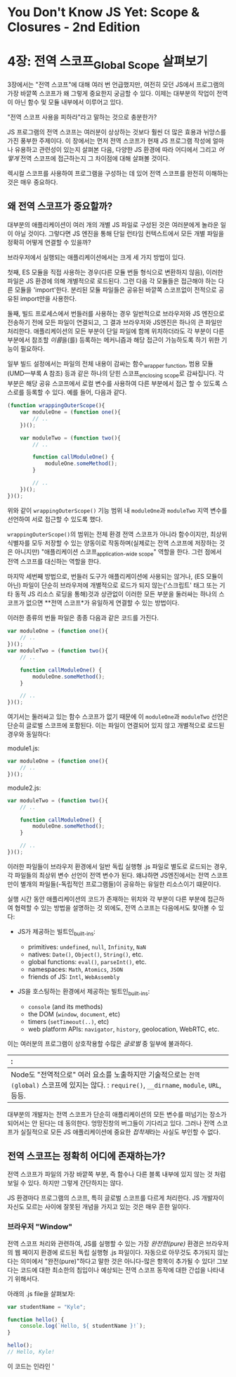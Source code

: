# You Don't Know JS Yet: Scope & Closures - 2nd Edition
# 4장: 전역 스코프<sub>Global Scope</sub> 살펴보기

3장에서는 "전역 스코프"에 대해 여러 번 언급했지만, 여전히 모던 JS에서 프로그램의 가장 바깥쪽 스코프가 왜 그렇게 중요한지 궁금할 수 있다. 이제는 대부분의 작업이 전역이 아닌 함수 및 모듈 내부에서 이루어고 있다.

"전역 스코프 사용을 피하라"라고 말하는 것으로 충분한가?

JS 프로그램의 전역 스코프는 여러분이 상상하는 것보다 훨씬 더 많은 효용과 뉘앙스를 가진 풍부한 주제이다. 이 장에서는 먼저 전역 스코프가 현재 JS 프로그램 작성에 얼마나 유용하고 관련성이 있는지 살펴본 다음, 다양한 JS 환경에 따라 어디에서 그리고 *어떻게* 전역 스코프에 접근하는지 그 차이점에 대해 살펴볼 것이다.

렉시컬 스코프를 사용하여 프로그램을 구성하는 데 있어 전역 스코프를 완전히 이해하는 것은 매우 중요하다.

## 왜 전역 스코프가 중요할까?

대부분의 애플리케이션이 여러 개의 개별 JS 파일로 구성된 것은 여러분에게 놀라운 일이 아닐 것이다. 그렇다면 JS 엔진을 통해 단일 런타임 컨텍스트에서 모든 개별 파일을 정확히 어떻게 연결할 수 있을까?

브라우저에서 실행되는 애플리케이션에서는 크게 세 가지 방법이 있다.

첫째, ES 모듈을 직접 사용하는 경우(다른 모듈 번들 형식으로 변환하지 않음), 이러한 파일은 JS 환경에 의해 개별적으로 로드된다. 그런 다음 각 모듈들은 접근해야 하는 다른 모듈을 'import'한다. 분리된 모듈 파일들은 공유된 바깥쪽 스코프없이 전적으로 공유된 import만을 사용한다.

둘째, 빌드 프로세스에서 번들러를 사용하는 경우 일반적으로 브라우저와 JS 엔진으로 전송하기 전에 모든 파일이 연결되고, 그 결과 브라우저와 JS엔진은 하나의 큰 파일만 처리한다. 애플리케이션의 모든 부분이 단일 파일에 함께 위치하더라도 각 부분이 다른 부분에서 참조할 *이름*을(를) 등록하는 메커니즘과 해당 접근이 가능하도록 하기 위한 기능이 필요하다.

일부 빌드 설정에서는 파일의 전체 내용이 감싸는 함수<sub>wrapper function</sub>, 범용 모듈(UMD—부록 A 참조) 등과 같은 하나의 닫힌 스코프<sub>enclosing scope</sub>로 감싸집니다. 각 부분은 해당 공유 스코프에서 로컬 변수를 사용하여 다른 부분에서 접근 할 수 있도록 스스로를 등록할 수 있다. 예를 들어, 다음과 같다.

```js
(function wrappingOuterScope(){
    var moduleOne = (function one(){
        // ..
    })();

    var moduleTwo = (function two(){
        // ..

        function callModuleOne() {
            moduleOne.someMethod();
        }

        // ..
    })();
})();
```

위와 같이 `wrappingOuterScope()` 기능 범위 내 `moduleOne`과 `moduleTwo` 지역 변수를 선언하여 서로 접근할 수 있도록 했다.

`wrappingOuterScope()`의 범위는 전체 환경 전역 스코프가 아니라 함수이지만, 최상위 식별자를 모두 저장할 수 있는 양동이로 작동하며(실제로는 전역 스코프에 저장하는 것은 아니지만) "애플리케이션 스코프<sub>application-wide scope</sub>" 역할을 한다. 그런 점에서 전역 스코프를 대신하는 역할을 한다.

마지막 세번째 방법으로, 번들러 도구가 애플리케이션에 사용되는 않거나, (ES 모듈이 아닌) 파일이 단순히 브라우저에 개별적으로 로드가 되지 않는('스크립트' 태그 또는 기타 동적 JS 리소스 로딩을 통해)것과 상관없이 이러한 모든 부분을 둘러싸는 하나의 스코프가 없으면  **전역 스코프*가 유일하게 연결할 수 있는 방법이다.

이러한 종류의 번들 파일은 종종 다음과 같은 코드를 가진다.

```js
var moduleOne = (function one(){
    // ..
})();
var moduleTwo = (function two(){
    // ..

    function callModuleOne() {
        moduleOne.someMethod();
    }

    // ..
})();
```

여기서는 둘러싸고 있는 함수 스코프가 없기 때문에 이 `moduleOne`과 `moduleTwo` 선언은 단순히 글로벌 스코프에 포함된다. 이는 파일이 연결되어 있지 않고 개별적으로 로드된 경우와 동일하다:

module1.js:

```js
var moduleOne = (function one(){
    // ..
})();
```

module2.js:

```js
var moduleTwo = (function two(){
    // ..

    function callModuleOne() {
        moduleOne.someMethod();
    }

    // ..
})();
```

이러한 파일들이 브라우저 환경에서 일반 독립 실행형 .js 파일로 별도로 로드되는 경우, 각 파일들의 최상위 변수 선언이 전역 변수가 된다. 왜냐하면 JS엔진에서는 전역 스코프만이 별개의 파일들(-독립적인 프로그램들)이 공유하는 유일한 리소스이기 떄문이다.

실행 시간 동안 애플리케이션의 코드가 존재하는 위치와 각 부분이 다른 부분에 접근하여 협력할 수 있는 방법을 설명하는 것 외에도, 전역 스코프는 다음에서도 찾아볼 수 있다:


* JS가 제공하는 빌트인<sub>built-ins</sub>:

    - primitives: `undefined`, `null`, `Infinity`, `NaN`
    - natives: `Date()`, `Object()`, `String()`, etc.
    - global functions: `eval()`, `parseInt()`, etc.
    - namespaces: `Math`, `Atomics`, `JSON`
    - friends of JS: `Intl`, `WebAssembly`

* JS을 호스팅하는 환경에서 제공하는 빌트인<sub>built-ins</sub>:

    - `console` (and its methods)
    - the DOM (`window`, `document`, etc)
    - timers (`setTimeout(..)`, etc)
    - web platform APIs: `navigator`, `history`, geolocation, WebRTC, etc.

이는 여러분의 프로그램이 상호작용할 수많은 *글로벌* 중 일부에 불과하다.

| : |
| :--- |
| Node도 "전역적으로" 여러 요소를 노출하지만 기술적으로는 `전역(global)` 스코프에 있지는 않다. : `require()`, `__dirname`, `module`, `URL`, 등등. |

대부분의 개발자는 전역 스코프가 단순히 애플리케이션의 모든 변수를 떠넘기는 장소가 되어서는 안 된다는 데 동의한다. 엉망진창의 버그들이 기다리고 있다. 그러나 전역 스코프가 실질적으로 모든 JS 애플리케이션에 중요한 *접착제*라는 사실도 부인할 수 없다.

## 전역 스코프는 정확히 어디에 존재하는가?

전역 스코프가 파일의 가장 바깥쪽 부분, 즉 함수나 다른 블록 내부에 있지 않는 것 처럼 보일 수 있다. 하지만 그렇게 간단하지는 않다.

JS 환경마다 프로그램의 스코프, 특히 글로벌 스코프를 다르게 처리한다. JS 개발자이 자신도 모르는 사이에 잘못된 개념을 가지고 있는 것은 매우 흔한 일이다.

### 브라우저 "Window" 

전역 스코프 처리와 관련하여, JS를 실행할 수 있는 가장 *완전한(pure)* 환경은 브라우저의 웹 페이지 환경에 로드된 독립 실행형 .js 파일이다. 자동으로 아무것도 추가되지 않는다는 의미에서 "완전(pure)"하다고 말한 것은 아니다-많은 항목이 추가될 수 있다! 그보다는 코드에 대한 최소한의 침입이나 예상되는 전역 스코프 동작에 대한 간섭을 나타내기 위해서다.


아래의 .js file을 살펴보자:

```js
var studentName = "Kyle";

function hello() {
    console.log(`Hello, ${ studentName }!`);
}

hello();
// Hello, Kyle!
```

이 코드는 인라인 '<script> 태그나, 마크업에 있는 스크립트 태그 '<script src=...>' 또는 동적으로 생성되는 `<script>` DOM 엘리먼트를 통해 로드될 수 있다. 이 세 가지 경우 모두에서, `studentName`과 `hello` 식별자는 전역 스코프에서 선언된다.

즉, 전역 개체(일반적으로 브라우저의 `window`)에 접근하면 거기에서 같은 이름을 가진 프로퍼티를 찾을 수 있다.

```js
var studentName = "Kyle";

function hello() {
    console.log(`Hello, ${ window.studentName }!`);
}

window.hello();
// Hello, Kyle!
```

이는 JS 스펙을 읽었을 때 예상되는 기본 동작이다. 바깥 스코프는 *전역 범위*이며 스펙에 따라 'studentName'은 전역 변수로 생성된다.

그게 바로 여기서 말하는 *완전*의 의미다. 그러나 안타깝게도 이러한 상황이 모든 JS 환경에 적용되는 것은 아니며, 그래서 JS 개발자들에게는 종종 놀라게 한다.

#### 전역을 섀도잉하는 전역

3장의 섀도잉(및 전역 언섀도잉)에 대한 내용을 떠올려보자. 하나의 변수 선언이 바깥 스코프에서 동일한 이름의 선언에 대한 접근을 재정의하고 차단할 수 있었다.

전역 변수와 동일한 이름의 전역 속성 간의 차이로 인해 발생하는 비정상적인 결과는 전역 스코프 자체 내에서 전역 개체 속성이 전역 변수에 의해 가려질 수 있다는 것이다.

```js
window.something = 42;

let something = "Kyle";

console.log(something);
// Kyle

console.log(window.something);
// 42
```

`let` 선언은 `어떤` 전역 변수를 추가하지 전역 객체 속성은 추가하지 않는다(3장 참조). 그 효과는  `어떤` 렉시컬 식별자가 `어떤` 전역 객체 속성을 섀도잉하는 것이다.

전역 객체와 전역 범위 간의 차이를 만드는 것은 확실히 좋지 않은 생각이다. 코드를 읽는 사람들은 거의 틀림없이 실수할 것이다.

전역 선언을 통해 이러한 상황을 피할 수 있는 간단한 방법은 전역에 항상 'var'를 사용하는 것이다. 블록 스코프에서는 'let'과 'conston'을 사용해라(6장의 "블록 스코프 지정" 참조).

#### DOM 전역

I asserted that a browser-hosted JS environment has the most *pure* global scope behavior we'll see. However, it's not entirely *pure*.
브라우저가 호스팅하는 JS 환경은 가장 *완전*한 전역 스코프 동작들을 가진다고 말했다. 그러나 완벽하게 *완전*한 것은 아니다.

One surprising behavior in the global scope you may encounter with browser-based JS applications: a DOM element with an `id` attribute automatically creates a global variable that references it.
브라우저 기반 JS 응용 프로그램에서 발생할 수 있는 한 가지 놀라운 동작: 'id' 속성을 가진 DOM 요소는 이를 참조하는 전역 변수를 자동으로 생성합니다.

Consider this markup:

```text
<ul id="my-todo-list">
   <li id="first">Write a book</li>
   ..
</ul>
```

And the JS for that page could include:

```js
first;
// <li id="first">..</li>

window["my-todo-list"];
// <ul id="my-todo-list">..</ul>
```

If the `id` value is a valid lexical name (like `first`), the lexical variable is created. If not, the only way to access that global is through the global object (`window[..]`).

The auto-registration of all `id`-bearing DOM elements as global variables is an old legacy browser behavior that nevertheless must remain because so many old sites still rely on it. My advice is never to use these global variables, even though they will always be silently created.

#### What's in a (Window) Name?

Another global scope oddity in browser-based JS:

```js
var name = 42;

console.log(name, typeof name);
// "42" string
```

`window.name` is a pre-defined "global" in a browser context; it's a property on the global object, so it seems like a normal global variable (yet it's anything but "normal").

We used `var` for our declaration, which **does not** shadow the pre-defined `name` global property. That means, effectively, the `var` declaration is ignored, since there's already a global scope object property of that name. As we discussed earlier, had we used `let name`, we would have shadowed `window.name` with a separate global `name` variable.

But the truly surprising behavior is that even though we assigned the number `42` to `name` (and thus `window.name`), when we then retrieve its value, it's a string `"42"`! In this case, the weirdness is because `name` is actually a pre-defined getter/setter on the `window` object, which insists on its value being a string value. Yikes!

With the exception of some rare corner cases like DOM element ID's and `window.name`, JS running as a standalone file in a browser page has some of the most *pure* global scope behavior we will encounter.

### Web Workers

Web Workers are a web platform extension on top of browser-JS behavior, which allows a JS file to run in a completely separate thread (operating system wise) from the thread that's running the main JS program.

Since these Web Worker programs run on a separate thread, they're restricted in their communications with the main application thread, to avoid/limit race conditions and other complications. Web Worker code does not have access to the DOM, for example. Some web APIs are, however, made available to the worker, such as `navigator`.

Since a Web Worker is treated as a wholly separate program, it does not share the global scope with the main JS program. However, the browser's JS engine is still running the code, so we can expect similar *purity* of its global scope behavior. Since there is no DOM access, the `window` alias for the global scope doesn't exist.

In a Web Worker, the global object reference is typically made using `self`:

```js
var studentName = "Kyle";
let studentID = 42;

function hello() {
    console.log(`Hello, ${ self.studentName }!`);
}

self.hello();
// Hello, Kyle!

self.studentID;
// undefined
```

Just as with main JS programs, `var` and `function` declarations create mirrored properties on the global object (aka, `self`), where other declarations (`let`, etc) do not.

So again, the global scope behavior we're seeing here is about as *pure* as it gets for running JS programs; perhaps it's even more *pure* since there's no DOM to muck things up!

### Developer Tools Console/REPL

Recall from Chapter 1 in *Get Started* that Developer Tools don't create a completely adherent JS environment. They do process JS code, but they also lean in favor of the UX interaction being most friendly to developers (aka, developer experience, or DX).

In some cases, favoring DX when typing in short JS snippets, over the normal strict steps expected for processing a full JS program, produces observable differences in code behavior between programs and tools. For example, certain error conditions applicable to a JS program may be relaxed and not displayed when the code is entered into a developer tool.

With respect to our discussions here about scope, such observable differences in behavior may include:

* The behavior of the global scope

* Hoisting (see Chapter 5)

* Block-scoping declarators (`let` / `const`, see Chapter 6) when used in the outermost scope

Although it might seem, while using the console/REPL, that statements entered in the outermost scope are being processed in the real global scope, that's not quite accurate. Such tools typically emulate the global scope position to an extent; it's emulation, not strict adherence. These tool environments prioritize developer convenience, which means that at times (such as with our current discussions regarding scope), observed behavior may deviate from the JS specification.

The take-away is that Developer Tools, while optimized to be convenient and useful for a variety of developer activities, are **not** suitable environments to determine or verify explicit and nuanced behaviors of an actual JS program context.

### ES Modules (ESM)

ES6 introduced first-class support for the module pattern (covered in Chapter 8). One of the most obvious impacts of using ESM is how it changes the behavior of the observably top-level scope in a file.

Recall this code snippet from earlier (which we'll adjust to ESM format by using the `export` keyword):

```js
var studentName = "Kyle";

function hello() {
    console.log(`Hello, ${ studentName }!`);
}

hello();
// Hello, Kyle!

export hello;
```

If that code is in a file that's loaded as an ES module, it will still run exactly the same. However, the observable effects, from the overall application perspective, will be different.

Despite being declared at the top level of the (module) file, in the outermost obvious scope, `studentName` and `hello` are not global variables. Instead, they are module-wide, or if you prefer, "module-global."

However, in a module there's no implicit "module-wide scope object" for these top-level declarations to be added to as properties, as there is when declarations appear in the top-level of non-module JS files. This is not to say that global variables cannot exist or be accessed in such programs. It's just that global variables don't get *created* by declaring variables in the top-level scope of a module.

The module's top-level scope is descended from the global scope, almost as if the entire contents of the module were wrapped in a function. Thus, all variables that exist in the global scope (whether they're on the global object or not!) are available as lexical identifiers from inside the module's scope.

ESM encourages a minimization of reliance on the global scope, where you import whatever modules you may need for the current module to operate. As such, you less often see usage of the global scope or its global object.

However, as noted earlier, there are still plenty of JS and web globals that you will continue to access from the global scope, whether you realize it or not!

### Node

One aspect of Node that often catches JS developers off-guard is that Node treats every single .js file that it loads, including the main one you start the Node process with, as a *module* (ES module or CommonJS module, see Chapter 8). The practical effect is that the top level of your Node programs **is never actually the global scope**, the way it is when loading a non-module file in the browser.

As of time of this writing, Node has recently added support for ES modules. But additionally, Node has from its beginning supported a module format referred to as "CommonJS", which looks like this:

```js
var studentName = "Kyle";

function hello() {
    console.log(`Hello, ${ studentName }!`);
}

hello();
// Hello, Kyle!

module.exports.hello = hello;
```

Before processing, Node effectively wraps such code in a function, so that the `var` and `function` declarations are contained in that wrapping function's scope, **not** treated as global variables.

Envision the preceding code as being seen by Node as this (illustrative, not actual):

```js
function Module(module,require,__dirname,...) {
    var studentName = "Kyle";

    function hello() {
        console.log(`Hello, ${ studentName }!`);
    }

    hello();
    // Hello, Kyle!

    module.exports.hello = hello;
}
```

Node then essentially invokes the added `Module(..)` function to run your module. You can clearly see here why `studentName` and `hello` identifiers are not global, but rather declared in the module scope.

As noted earlier, Node defines a number of "globals" like `require()`, but they're not actually identifiers in the global scope (nor properties of the global object). They're injected in the scope of every module, essentially a bit like the parameters listed in the `Module(..)` function declaration.

So how do you define actual global variables in Node? The only way to do so is to add properties to another of Node's automatically provided "globals," which is ironically called `global`. `global` is a reference to the real global scope object, somewhat like using `window` in a browser JS environment.

Consider:

```js
global.studentName = "Kyle";

function hello() {
    console.log(`Hello, ${ studentName }!`);
}

hello();
// Hello, Kyle!

module.exports.hello = hello;
```

Here we add `studentName` as a property on the `global` object, and then in the `console.log(..)` statement we're able to access `studentName` as a normal global variable.

Remember, the identifier `global` is not defined by JS; it's specifically defined by Node.

## Global This

Reviewing the JS environments we've looked at so far, a program may or may not:

* Declare a global variable in the top-level scope with `var` or `function` declarations—or `let`, `const`, and `class`.

* Also add global variables declarations as properties of the global scope object if `var` or `function` are used for the declaration.

* Refer to the global scope object (for adding or retrieving global variables, as properties) with `window`, `self`, or `global`.

I think it's fair to say that global scope access and behavior is more complicated than most developers assume, as the preceding sections have illustrated. But the complexity is never more obvious than in trying to nail down a universally applicable reference to the global scope object.

Yet another "trick" for obtaining a reference to the global scope object looks like:

```js
const theGlobalScopeObject =
    (new Function("return this"))();
```

| NOTE: |
| :--- |
| A function can be dynamically constructed from code stored in a string value with the `Function()` constructor, similar to `eval(..)` (see "Cheating: Runtime Scope Modifications" in Chapter 1). Such a function will automatically be run in non-strict-mode (for legacy reasons) when invoked with the normal `()` function invocation as shown; its `this` will point at the global object. See the third book in the series, *Objects & Classes*, for more information on determining `this` bindings. |

So, we have `window`, `self`, `global`, and this ugly `new Function(..)` trick. That's a lot of different ways to try to get at this global object. Each has its pros and cons.

Why not introduce yet another!?!?

As of ES2020, JS has finally defined a standardized reference to the global scope object, called `globalThis`. So, subject to the recency of the JS engines your code runs in, you can use `globalThis` in place of any of those other approaches.

We could even attempt to define a cross-environment polyfill that's safer across pre-`globalThis` JS environments, such as:

```js
const theGlobalScopeObject =
    (typeof globalThis != "undefined") ? globalThis :
    (typeof global != "undefined") ? global :
    (typeof window != "undefined") ? window :
    (typeof self != "undefined") ? self :
    (new Function("return this"))();
```

Phew! That's certainly not ideal, but it works if you find yourself needing a reliable global scope reference.

(The proposed name `globalThis` was fairly controversial while the feature was being added to JS. Specifically, I and many others felt the "this" reference in its name was misleading, since the reason you reference this object is to access to the global scope, never to access some sort of global/default `this` binding. There were many other names considered, but for a variety of reasons ruled out. Unfortunately, the name chosen ended up as a last resort. If you plan to interact with the global scope object in your programs, to reduce confusion, I strongly recommend choosing a better name, such as (the laughably long but accurate!) `theGlobalScopeObject` used here.)

## Globally Aware

The global scope is present and relevant in every JS program, even though modern patterns for organizing code into modules de-emphasizes much of the reliance on storing identifiers in that namespace.

Still, as our code proliferates more and more beyond the confines of the browser, it's especially important we have a solid grasp on the differences in how the global scope (and global scope object!) behave across different JS environments.

With the big picture of global scope now sharper in focus, the next chapter again descends into the deeper details of lexical scope, examining how and when variables can be used.
